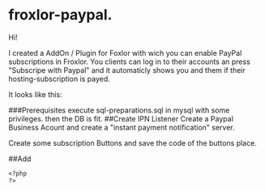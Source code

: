# froxlor-paypal.

Hi!

I created a AddOn / Plugin for Foxlor with wich you can enable PayPal subscriptions in Froxlor. You clients can log in to their accounts an press "Subscripe with Paypal" and it automaticly shows you and them if their hosting-subscription is payed.

It looks like this:




###Prerequisites
execute sql-preparations.sql in mysql with some privileges.
then the DB is fit.
##Create IPN Listener
Create a Paypal Business Acount and create a "instant payment notification" server.

Create some subscription Buttons and save the code of the buttons place.

##Add
```
<?php
?>
```










